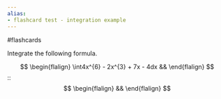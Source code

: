 ```yaml
---
alias:
- flashcard test - integration example
---
```

#flashcards

Integrate the following formula.

$$
\begin{flalign}
\int4x^{6} - 2x^{3} + 7x - 4dx &&
\end{flalign}
$$
::
$$
\begin{flalign}
 &&
\end{flalign}
$$